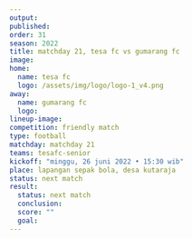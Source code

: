 ```yaml
---
output:
published:
order: 31
season: 2022
title: matchday 21, tesa fc vs gumarang fc
image: 
home:
  name: tesa fc
  logo: /assets/img/logo/logo-1_v4.png
away:
  name: gumarang fc
  logo: 
lineup-image:
competition: friendly match
type: football
matchday: matchday 21
teams: tesafc-senior
kickoff: "minggu, 26 juni 2022 • 15:30 wib"
place: lapangan sepak bola, desa kutaraja
status: next match
result: 
  status: next match
  conclusion: 
  score: ""
  goal:
---
```

